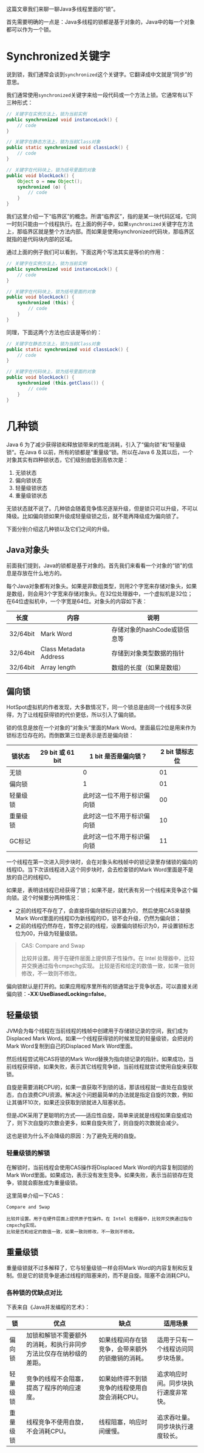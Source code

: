 这篇文章我们来聊一聊Java多线程里面的“锁”。

首先需要明确的一点是：Java多线程的锁都是基于对象的，Java中的每一个对象都可以作为一个锁。

# Synchronized关键字

说到锁，我们通常会谈到`synchronized`这个关键字。它翻译成中文就是“同步”的意思。

我们通常使用`synchronized`关键字来给一段代码或一个方法上锁。它通常有以下三种形式：

```java
// 关键字在实例方法上，锁为当前实例
public synchronized void instanceLock() {
    // code
}

// 关键字在静态方法上，锁为当前Class对象
public static synchronized void classLock() {
    // code
}

// 关键字在代码块上，锁为括号里面的对象
public void blockLock() {
    Object o = new Object();
    synchronized (o) {
        // code
    }
}
```

我们这里介绍一下“临界区”的概念。所谓“临界区”，指的是某一块代码区域，它同一时刻只能由一个线程执行。在上面的例子中，如果`synchronized`关键字在方法上，那临界区就是整个方法内部。而如果是使用synchronized代码块，那临界区就指的是代码块内部的区域。

通过上面的例子我们可以看到，下面这两个写法其实是等价的作用：

```java
// 关键字在实例方法上，锁为当前实例
public synchronized void instanceLock() {
    // code
}

// 关键字在代码块上，锁为括号里面的对象
public void blockLock() {
    synchronized (this) {
        // code
    }
}
```

同理，下面这两个方法也应该是等价的：

```java
// 关键字在静态方法上，锁为当前Class对象
public static synchronized void classLock() {
    // code
}

// 关键字在代码块上，锁为括号里面的对象
public void blockLock() {
    synchronized (this.getClass()) {
        // code
    }
}
```

# 几种锁

Java 6 为了减少获得锁和释放锁带来的性能消耗，引入了“偏向锁”和“轻量级锁“。在Java 6 以前，所有的锁都是”重量级“锁。所以在Java 6 及其以后，一个对象其实有四种锁状态，它们级别由低到高依次是：

1. 无锁状态
2. 偏向锁状态
3. 轻量级锁状态
4. 重量级锁状态

无锁状态就不说了。几种锁会随着竞争情况逐渐升级，但是锁只可以升级，不可以降级。比如偏向锁如果升级成轻量级锁之后，就不能再降级成为偏向锁了。

下面分别介绍这几种锁以及它们之间的升级。

## Java对象头

前面我们提到，Java的锁都是基于对象的。首先我们来看看一个对象的“锁”的信息是存放在什么地方的。

每个Java对象都有对象头。如果是非数组类型，则用2个字宽来存储对象头，如果是数组，则会用3个字宽来存储对象头。在32位处理器中，一个虚拟机是32位；在64位虚拟机中，一个字宽是64位。对象头的内容如下表：

| 长度     | 内容                   | 说明                         |
| -------- | ---------------------- | ---------------------------- |
| 32/64bit | Mark Word              | 存储对象的hashCode或锁信息等 |
| 32/64bit | Class Metadata Address | 存储到对象类型数据的指针     |
| 32/64bit | Array length           | 数组的长度（如果是数组）     |



## 偏向锁

HotSpot虚拟机的作者发现，大多数情况下，同一个锁总是由同一个线程多次获得，为了让线程获得锁的代价更低，所以引入了偏向锁。

锁的信息是放在一个对象的“对象头”里面的Mark Word。里面最后2位是用来作为锁标志位存在的。而倒数第三位是表示是否是偏向锁：

| 锁状态   | 29 bit 或 61 bit | 1 bit 是否是偏向锁？       | 2 bit 锁标志位 |
| -------- | ---------------- | -------------------------- | -------------- |
| 无锁     |                  | 0                          | 01             |
| 偏向锁   |                  | 1                          | 01             |
| 轻量级锁 |                  | 此时这一位不用于标识偏向锁 | 00             |
| 重量级锁 |                  | 此时这一位不用于标识偏向锁 | 10             |
| GC标记   |                  | 此时这一位不用于标识偏向锁 | 11             |

一个线程在第一次进入同步块时，会在对象头和栈帧中的锁记录里存储锁的偏向的线程ID。当下次该线程进入这个同步块时，会去检查锁的Mark Word里面是不是放的自己的线程ID。

如果是，表明该线程已经获得了锁；如果不是，就代表有另一个线程来竞争这个偏向锁。这个时候要分两种情况：

- 之前的线程不存在了，会直接将偏向锁标识设置为0， 然后使用CAS来替换Mark Word里面的线程ID为新线程的ID，锁不会升级，仍然为偏向锁；
- 之前的线程仍然存在，暂停之前的线程，设置偏向锁标识为0，并设置锁标志位为00，升级为轻量级锁。

> CAS: Compare and Swap
>
> 比较并设置。用于在硬件层面上提供原子性操作。在 Intel 处理器中，比较并交换通过指令cmpxchg实现。
> 比较是否和给定的数值一致，如果一致则修改，不一致则不修改。

偏向锁默认是打开的。如果应用程序里所有的锁通常出于竞争状态，可以直接关闭偏向锁：**-XX:UseBiasedLocking=false**。

## 轻量级锁

JVM会为每个线程在当前线程的栈帧中创建用于存储锁记录的空间，我们成为Displaced Mark Word。如果一个线程获得锁的时候发现的轻量级锁，会把说的Mark Word复制到自己的Displaced Mark Word里面。

然后线程尝试用CAS将锁的Mark Word替换为指向锁记录的指针。如果成功，当前线程获得锁，如果失败，表示其它线程竞争锁，当前线程就尝试使用自旋来获取锁。

自旋是需要消耗CPU的，如果一直获取不到锁的话，那该线程就一直处在自旋状态，白白浪费CPU资源。解决这个问题最简单的办法就是指定自旋的次数，例如让其循环10次，如果还没获取到锁就进入阻塞状态。

但是JDK采用了更聪明的方式——适应性自旋，简单来说就是线程如果自旋成功了，则下次自旋的次数会更多，如果自旋失败了，则自旋的次数就会减少。

这也是锁为什么不会降级的原因：为了避免无用的自旋。

### 轻量级锁的解锁

在解锁时，当前线程会使用CAS操作将Displaced Mark Word的内容复制回锁的Mark Word里面。如果成功，表示没有发生竞争。如果失败，表示当前锁存在竞争，锁就会膨胀成为重量级锁。

这里简单介绍一下CAS：

```
Compare and Swap

比较并设置。用于在硬件层面上提供原子性操作。在 Intel 处理器中，比较并交换通过指令cmpxchg实现。
比较是否和给定的数值一致，如果一致则修改，不一致则不修改。
```

## 重量级锁

重量级锁就不过多解释了，它与轻量级锁一样会将Mark Word的内容复制和反复制。但是它的锁竞争是通过线程的阻塞来的，而不是自旋。阻塞不会消耗CPU。

### 各种锁的优缺点对比

下表来自《Java并发编程的艺术》：

| 锁       | 优点                                                         | 缺点                                             | 适用场景                             |
| -------- | ------------------------------------------------------------ | ------------------------------------------------ | ------------------------------------ |
| 偏向锁   | 加锁和解锁不需要额外的消耗，和执行非同步方法比仅存在纳秒级的差距。 | 如果线程间存在锁竞争，会带来额外的锁撤销的消耗。 | 适用于只有一个线程访问同步块场景。   |
| 轻量级锁 | 竞争的线程不会阻塞，提高了程序的响应速度。                   | 如果始终得不到锁竞争的线程使用自旋会消耗CPU。    | 追求响应时间。同步块执行速度非常快。 |
| 重量级锁 | 线程竞争不使用自旋，不会消耗CPU。                            | 线程阻塞，响应时间缓慢。                         | 追求吞吐量。同步块执行速度较长。     |

